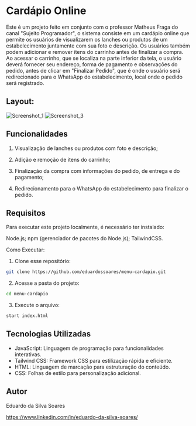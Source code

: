 # Cardápio Online

Este é um projeto feito em conjunto com o professor Matheus Fraga do canal "Sujeito Programador", o sistema consiste em um cardápio online que permite os usuários de visualizarem os lanches ou produtos de um estabelecimento juntamente com sua foto e descrição. Os usuários também podem adicionar e remover itens do carrinho antes de finalizar a compra. Ao acessar o carrinho, que se localiza na parte inferior da tela, o usuário deverá fornecer seu endereço, forma de pagamento e observações do pedido, antes de  clicar em "Finalizar Pedido", que é onde o usuário será redirecionado para o WhatsApp do estabelecimento, local onde o pedido será registrado.

## Layout:
![Screenshot_1](https://github.com/eduardossoares/menu/assets/128731192/b24771da-6f75-45ef-b951-2e79fdfbb20c)
![Screenshot_3](https://github.com/eduardossoares/menu/assets/128731192/388cb6a1-dcd6-40fe-8858-78d3a095ce9f)

## Funcionalidades

1. Visualização de lanches ou produtos com foto e descrição;

2. Adição e remoção de itens do carrinho;

3. Finalização da compra com informações do pedido, de entrega e do pagamento;

4. Redirecionamento para o WhatsApp do estabelecimento para finalizar o pedido.

## Requisitos
Para executar este projeto localmente, é necessário ter instalado:

Node.js;
npm (gerenciador de pacotes do Node.js);
TailwindCSS.

Como Executar:
1. Clone esse repositório:
```bash
git clone https://github.com/eduardossoares/menu-cardapio.git
```

2. Acesse a pasta do projeto:
```bash
cd menu-cardapio
```

3. Execute o arquivo:
```bash
start index.html
```

## Tecnologias Utilizadas

- JavaScript: Linguagem de programação para funcionalidades interativas.
- Tailwind CSS: Framework CSS para estilização rápida e eficiente.
- HTML: Linguagem de marcação para estruturação do conteúdo.
- CSS: Folhas de estilo para personalização adicional.

## Autor

Eduardo da Silva Soares

https://www.linkedin.com/in/eduardo-da-silva-soares/
